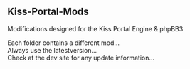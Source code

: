Kiss-Portal-Mods
----------------

Modifications designed for the Kiss Portal Engine &amp; phpBB3

Each folder contains a different mod...  
Always use the latestversion...  
Check at the dev site for any update information...  

